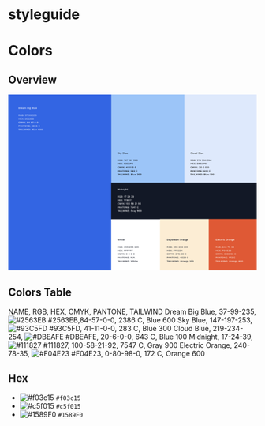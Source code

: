 # styleguide

# Colors #

## Overview

![Brand Logo](/assets/color_pallette.png)

## Colors Table

NAME, RGB, HEX, CMYK, PANTONE, TAILWIND
Dream Big Blue, 37-99-235, ![#2563EB](https://via.placeholder.com/15/2563EB/000000?text=+) #2563EB,84-57-0-0, 2386 C, Blue 600
Sky Blue, 147-197-253, ![#93C5FD](https://via.placeholder.com/15/93C5FD/000000?text=+) #93C5FD, 41-11-0-0, 283 C, Blue 300
Cloud Blue, 219-234-254, ![#DBEAFE](https://via.placeholder.com/15/DBEAFE/000000?text=+) #DBEAFE, 20-6-0-0, 643 C, Blue 100
Midnight, 17-24-39, ![#111827](https://via.placeholder.com/15/111827/000000?text=+) #111827, 100-58-21-92, 7547 C, Gray 900
Electric Orange, 240-78-35, ![#F04E23](https://via.placeholder.com/15/F04E23/000000?text=+) #F04E23, 0-80-98-0, 172 C, Orange 600

## Hex

- ![#f03c15](https://via.placeholder.com/15/f03c15/000000?text=+) `#f03c15`
- ![#c5f015](https://via.placeholder.com/15/c5f015/000000?text=+) `#c5f015`
- ![#1589F0](https://via.placeholder.com/15/1589F0/000000?text=+) `#1589F0`

